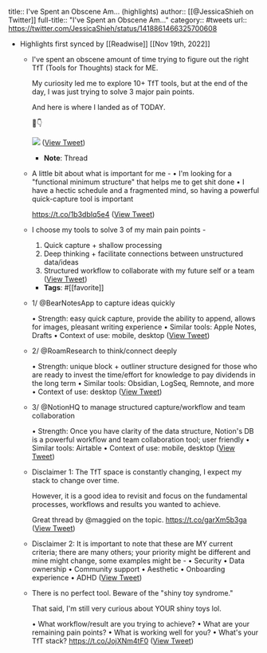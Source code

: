 title:: I've Spent an Obscene Am... (highlights)
author:: [[@JessicaShieh on Twitter]]
full-title:: "I've Spent an Obscene Am..."
category:: #tweets
url:: https://twitter.com/JessicaShieh/status/1418861466325700608

- Highlights first synced by [[Readwise]] [[Nov 19th, 2022]]
	- I've spent an obscene amount of time trying to figure out the right TfT (Tools for Thoughts) stack for ME.
	  
	  My curiosity led me to explore 10+ TfT tools, but at the end of the day, I was just trying to solve 3 major pain points. 
	  
	  And here is where I landed as of TODAY. 
	  
	  🧵👇 
	  
	  ![](https://pbs.twimg.com/media/E7C_PrHXoAEy-6K.jpg) ([View Tweet](https://twitter.com/JessicaShieh/status/1418861466325700608))
		- **Note**: Thread
	- A little bit about what is important for me - 
	  • I'm looking for a "functional minimum structure" that helps me to get shit done
	  • I have a hectic schedule and a fragmented mind, so having a powerful quick-capture tool is important
	  
	  https://t.co/1b3dbIq5e4 ([View Tweet](https://twitter.com/JessicaShieh/status/1418861468120850432))
	- I choose my tools to solve 3 of my main pain points -
	  
	  1. Quick capture + shallow processing
	  2. Deep thinking + facilitate connections between unstructured data/ideas
	  3. Structured workflow to collaborate with my future self or a team ([View Tweet](https://twitter.com/JessicaShieh/status/1418861469274312704))
		- **Tags**: #[[favorite]]
	- 1/ @BearNotesApp to capture ideas quickly
	  
	  • Strength: easy quick capture, provide the ability to append, allows for images, pleasant writing experience 
	  • Similar tools: Apple Notes, Drafts
	  • Context of use: mobile, desktop ([View Tweet](https://twitter.com/JessicaShieh/status/1418861470108962817))
	- 2/ @RoamResearch to think/connect deeply
	  
	  • Strength: unique block + outliner structure designed for those who are ready to invest the time/effort for knowledge to pay dividends in the long term 
	  • Similar tools: Obsidian, LogSeq, Remnote, and more
	  • Context of use: desktop ([View Tweet](https://twitter.com/JessicaShieh/status/1418861470977204224))
	- 3/ @NotionHQ to manage structured capture/workflow and team collaboration
	  
	  • Strength: Once you have clarity of the data structure, Notion's DB is a powerful workflow and team collaboration tool; user friendly
	  • Similar tools: Airtable
	  • Context of use: mobile, desktop ([View Tweet](https://twitter.com/JessicaShieh/status/1418861471811858432))
	- Disclaimer 1: 
	  The TfT space is constantly changing, I expect my stack to change over time.
	  
	  However, it is a good idea to revisit and focus on the fundamental processes, workflows and results you wanted to achieve. 
	  
	  Great thread by @maggied on the topic. https://t.co/garXm5b3ga ([View Tweet](https://twitter.com/JessicaShieh/status/1418861472671703040))
	- Disclaimer 2: 
	  It is important to note that these are MY current criteria; there are many others; your priority might be different and mine might change, some examples might be -
	  • Security 
	  • Data ownership
	  • Community support 
	  • Aesthetic 
	  • Onboarding experience 
	  • ADHD ([View Tweet](https://twitter.com/JessicaShieh/status/1418861474060013568))
	- There is no perfect tool. Beware of the "shiny toy syndrome."
	  
	  That said, I'm still very curious about YOUR shiny toys lol.
	  
	  • What workflow/result are you trying to achieve?
	  • What are your remaining pain points?
	  • What is working well for you?
	  • What's your TfT stack? https://t.co/JojXNm4tF0 ([View Tweet](https://twitter.com/JessicaShieh/status/1418861481643319296))